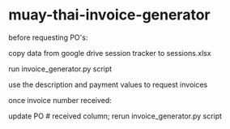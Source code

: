 # muay-thai-invoice-generator

before requesting PO's:

copy data from google drive session tracker to sessions.xlsx

run invoice_generator.py script

use the description and payment values to request invoices

once invoice number received:

update PO # received column;
rerun invoice_generator.py script